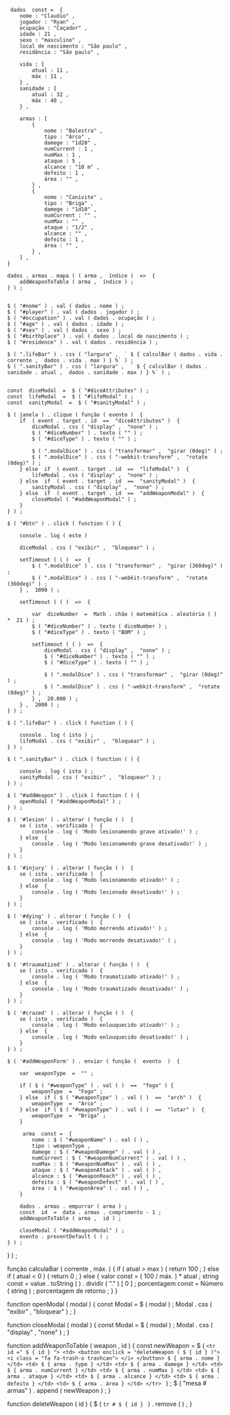 

     dados  const =  {
        nome : "Claudio" ,
        jogador : "Ryan" ,
        ocupação : "Caçador" ,
        idade : 21 ,
        sexo : "masculino" ,
        local de nascimento : "São paulo" ,
        residência : "São paulo" ,

        vida : {
            atual : 11 ,
            máx : 11 ,
        } ,
        sanidade : {
            atual : 32 ,
            máx : 40 ,
        } ,

        armas : [
            {
                nome : "Balestra" ,
                tipo : "Arco" ,
                damege : "1d20" ,
                numCurrent : 1 ,
                numMax : 1 ,
                ataque : 5 ,
                alcance : "10 m" ,
                defeito : 1 ,
                área : "" ,
            } ,
            {
                nome : "Canivite" ,
                tipo : "Briga" ,
                damege : "1d10" ,
                numCurrent : "" ,
                numMax : "" ,
                ataque : "1/2" ,
                alcance : "" ,
                defeito : 1 ,
                área : "" ,
            } ,
        ] ,
    }

    dados . armas . mapa ( ( arma ,  índice )  =>  {
        addWeaponToTable ( arma ,  índice ) ;
    } ) ;


    $ ( "#nome" ) . val ( dados . nome ) ;
    $ ( "#player" ) . val ( dados . jogador ) ;
    $ ( "#occupation" ) . val ( dados . ocupação ) ;
    $ ( "#age" ) . val ( dados . idade ) ;
    $ ( "#sex" ) . val ( dados . sexo ) ;
    $ ( "#birthplace" ) . val ( dados . local de nascimento ) ;
    $ ( "#residence" ) . val ( dados . residência ) ;

    $ ( ".lifeBar" ) . css ( "largura" ,  ` $ { calculBar ( dados . vida . corrente ,  dados . vida . max ) } %` ) ;
    $ ( ".sanityBar" ) . css ( "largura" ,  ` $ { calculBar ( dados . sanidade . atual ,  dados . sanidade . max ) } %` ) ;


    const  diceModal  =  $ ( "#diceAttributes" ) ;
    const  lifeModal  =  $ ( "#lifeModal" ) ;
    const  sanityModal  =  $ ( "#sanityModal" ) ;

    $ ( janela ) . clique ( função ( evento )  {
        if  ( event . target . id  ==  "diceAttributes" )  {
            diceModal . css ( "display" ,  "none" ) ;
            $ ( "#diceNumber" ) . texto ( "" ) ;
            $ ( "#diceType" ) . texto ( "" ) ;

            $ ( ".modalDice" ) . css ( "transformar" ,  "girar (0deg)" ) ;
            $ ( ".modalDice" ) . css ( "-webkit-transform" ,  "rotate (0deg)" ) ;
        } else  if  ( event . target . id  ==  "lifeModal" )  {
            lifeModal . css ( "display" ,  "none" ) ;
        } else  if  ( event . target . id  ==  "sanityModal" )  {
            sanityModal . css ( "display" ,  "none" ) ;
        } else  if  ( event . target . id  ==  "addWeaponModal" )  {
            closeModal ( "#addWeaponModal" ) ;
        }
    } ) ;

    $ ( "#btn" ) . click ( function ( ) {

        console . log ( este )

        diceModal . css ( "exibir" ,  "bloquear" ) ;

        setTimeout ( ( )  =>  {
            $ ( ".modalDice" ) . css ( "transformar" ,  "girar (360deg)" ) ;
            $ ( ".modalDice" ) . css ( "-webkit-transform" ,  "rotate (360deg)" ) ;
        } ,  1000 ) ;

        setTimeout ( ( )  =>  {

            var  diceNumber  =  Math . chão ( matemática . aleatório ( )  *  21 ) ;
            $ ( "#diceNumber" ) . texto ( diceNumber ) ;
            $ ( "#diceType" ) . texto ( "BOM" ) ;

            setTimeout ( ( )  =>  {
                diceModal . css ( "display" ,  "none" ) ;
                $ ( "#diceNumber" ) . texto ( "" ) ;
                $ ( "#diceType" ) . texto ( "" ) ;

                $ ( ".modalDice" ) . css ( "transformar" ,  "girar (0deg)" ) ;
                $ ( ".modalDice" ) . css ( "-webkit-transform" ,  "rotate (0deg)" ) ;
            } ,  20.000 ) ;
        } ,  2000 ) ;
    } ) ;

    $ ( ".lifeBar" ) . click ( function ( ) {

        console . log ( isto ) ;
        lifeModal . css ( "exibir" ,  "bloquear" ) ;
    } ) ;

    $ ( ".sanityBar" ) . click ( function ( ) {

        console . log ( isto ) ;
        sanityModal . css ( "exibir" ,  "bloquear" ) ;
    } ) ;

    $ ( "#addWeapon" ) . click ( function ( ) {
        openModal ( "#addWeaponModal" ) ;
    } ) ;

    $ ( '#lesion' ) . alterar ( função ( )  {
        se ( isto . verificado )  {
            console . log ( 'Modo lesionamendo grave ativado!' ) ;
        } else  {
            console . log ( 'Modo lesionamendo grave desativado!' ) ;
        } 
    } ) ;

    $ ( '#injury' ) . alterar ( função ( )  {
        se ( isto . verificado )  {
            console . log ( 'Modo lesionamendo ativado!' ) ;
        } else  {
            console . log ( 'Modo lesionado desativado!' ) ;
        } 
    } ) ;

    $ ( '#dying' ) . alterar ( função ( )  {
        se ( isto . verificado )  {
            console . log ( 'Modo morrendo ativado!' ) ;
        } else  {
            console . log ( 'Modo morrendo desativado!' ) ;
        } 
    } ) ;

    $ ( '#traumatized' ) . alterar ( função ( )  {
        se ( isto . verificado )  {
            console . log ( 'Modo traumatizado ativado!' ) ;
        } else  {
            console . log ( 'Modo traumatizado desativado!' ) ;
        } 
    } ) ;

    $ ( '#crazed' ) . alterar ( função ( )  {
        se ( isto . verificado )  {
            console . log ( 'Modo enlouquecido ativado!' ) ;
        } else  {
            console . log ( 'Modo enlouquecido desativado!' ) ;
        } 
    } ) ;

    $ ( '#addWeaponForm' ) . enviar ( função (  evento  )  {

        var  weaponType  =  "" ;

        if ( $ ( "#weaponType" ) . val ( )  ==  "fogo" ) {
            weaponType  =  "Fogo" ;
        } else  if ( $ ( "#weaponType" ) . val ( )  ==  "arch" )  {
            weaponType  =  "Arco" ;
        } else  if ( $ ( "#weaponType" ) . val ( )  ==  "lutar" )  {
            weaponType  =  "Briga" ;
        }

         arma  const =  {
            nome : $ ( "#weaponName" ) . val ( ) ,
            tipo : weaponType ,
            damege : $ ( "#weaponDamege" ) . val ( ) ,
            numCurrent : $ ( "#weaponNumCurrent" ) . val ( ) ,
            numMax : $ ( "#weaponNumMax" ) . val ( ) ,
            ataque : $ ( "#weaponAttack" ) . val ( ) ,
            alcance : $ ( "#weaponReach" ) . val ( ) ,
            defeito : $ ( "#weaponDefect" ) . val ( ) ,
            área : $ ( "#weaponArea" ) . val ( ) ,
        }

        dados . armas . empurrar ( arma ) ;
        const  id  =  data . armas . comprimento - 1 ;
        addWeaponToTable ( arma ,  id ) ;

        closeModal ( "#addWeaponModal" ) ;
        evento . preventDefault ( ) ;
    } ) ;
} ) ;

função  calculaBar ( corrente ,  máx. ) {
    if  ( atual  >  max ) {
        return  100 ;
    }  else  if  ( atual  <  0 )  {
        return  0 ;
    }  else  {
         valor  const =  ( 100 / máx. ) * atual ;
         string  const =  value . toString ( ) . dividir ( "." ) [ 0 ] ;
         porcentagem  const =  Número ( string ) ;
         porcentagem de retorno ;
    }
}

function  openModal ( modal ) {
    const  Modal  =  $ ( modal ) ;
    Modal . css ( "exibir" ,  "bloquear" ) ;
}

function  closeModal ( modal ) {
    const  Modal  =  $ ( modal ) ;
    Modal . css ( "display" ,  "none" ) ;
}

function  addWeaponToTable ( weapon ,  id )  {
    const  newWeapon  =  $ ( `<tr id =" $ { id } ">
        <td>
            <button onclick = "deleteWeapon ( $ { id } )">
                <i class = "fa fa-trash-o trashcan"> </i>
            </button>
            $ { arma . nome }
        </td>
        <td> $ { arma . type } </td>
        <td> $ { arma . damege } </td>
        <td> $ { arma . numCurrent } </td>
        <td> $ { arma . numMax } </td>
        <td> $ { arma . ataque } </td>
        <td> $ { arma . alcance } </td>
        <td> $ { arma . defeito } </td>
        <td> $ { arma . área } </td>
    </tr> ` ) ;
    $ ( "mesa # armas" ) . append ( newWeapon ) ;
}

function  deleteWeapon ( id )  {
    $ ( `tr # $ { id } ` ) . remove ( ) ;
} 
